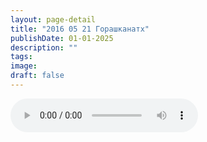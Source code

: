 ```yaml
---
layout: page-detail
title: "2016 05 21 Горашканатх"
publishDate: 01-01-2025
description: ""
tags:
image:
draft: false
---
```


<audio title=" - 2016 05 21 Горашканатх.mp3" src="/upload/iblock/df2/df231efcf7bfc468a5b09b359b3e620b.mp3" controls=""></audio>

  
